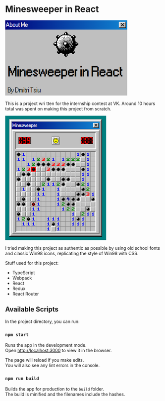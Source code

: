 # Minesweeper in React

![Minesweeper in React](./imgs/title_screenshot.png)

This is a project wri   tten for the internship contest at VK. Around 10 hours total was 
spent on making this project from scratch.

![Gameplay screenshots](./imgs/gameplay.png)

I tried making this project as authentic as possible by using old school fonts and classic Win98 icons, 
replicating the style of Win98 with CSS.

Stuff used for this project:
- TypeScript
- Webpack
- React
- Redux
- React Router

## Available Scripts

In the project directory, you can run:

### `npm start`

Runs the app in the development mode.\
Open [http://localhost:3000](http://localhost:3000) to view it in the browser.

The page will reload if you make edits.\
You will also see any lint errors in the console.

### `npm run build`

Builds the app for production to the `build` folder.\
The build is minified and the filenames include the hashes.